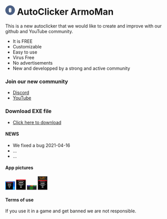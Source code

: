 #  <img src="/pictures/mouse.png" width="30"> AutoClicker ArmoMan


This is a new autoclicker that we would like to create and improve with our github and YouTube community. 

 * It is FREE
 * Customizable
 * Easy to use
 * Virus Free
 * No advertisements
 * New and developped by a strong and active community



### Join our new community

 * [Discord](https://discord.gg/GWKMPJ74)
 * [YouTube](https://www.youtube.com/channel/UC5s8619x3sN_MApG__pU5nw)



### Download EXE file 

 * [Click here to download](https://sourceforge.net/projects/autoclicker-armoman/)



#### NEWS

 - We fixed a bug 2021-04-16
 - ...
 - ...



#### App pictures
 <img src="/pictures/pic1.png" width="30"> <img src="/pictures/pic2.png" width="30"> <img src="/pictures/pic3.png" width="30"> <img src="/pictures/pic4.png" width="30"> 



#### Terms of use 

 If you use it in a game and get banned we are not responsible.
